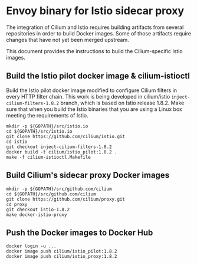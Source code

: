 # Envoy binary for Istio sidecar proxy

The integration of Cilium and Istio requires building artifacts from
several repositories in order to build Docker images. Some of those
artifacts require changes that have not yet been merged upstream.

This document provides the instructions to build the Cilium-specific
Istio images.

## Build the Istio pilot docker image & cilium-istioctl

Build the Istio pilot docker image modified to configure Cilium
filters in every HTTP filter chain. This work is being developed in
cilium/istio `inject-cilium-filters-1.8.2` branch, which is based on
Istio release 1.8.2. Make sure that when you build the Istio
binaries that you are using a Linux box meeting the requirements of
Istio.

    mkdir -p ${GOPATH}/src/istio.io
    cd ${GOPATH}/src/istio.io
    git clone https://github.com/cilium/istio.git
    cd istio
    git checkout inject-cilium-filters-1.8.2
    docker build -t cilium/istio_pilot:1.8.2 .
    make -f cilium-istioctl.Makefile

## Build Cilium's sidecar proxy Docker images

    mkdir -p ${GOPATH}/src/github.com/cilium
    cd ${GOPATH}/src/github.com/cilium
    git clone https://github.com/cilium/proxy.git
    cd proxy
    git checkout istio-1.8.2
    make docker-istio-proxy

## Push the Docker images to Docker Hub

    docker login -u ...
    docker image push cilium/istio_pilot:1.8.2
    docker image push cilium/istio_proxy:1.8.2
